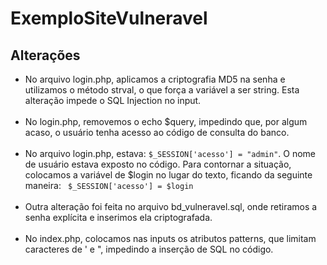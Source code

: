 # ExemploSiteVulneravel

## Alterações
<ul>
    <li>No arquivo login.php, aplicamos a criptografia MD5 na senha e utilizamos o método strval, o que força a variável a ser string. Esta alteração impede o SQL Injection no input.</li>
    <br>
    <li>No login.php, removemos o echo $query, impedindo que, por algum acaso, o usuário tenha acesso ao código de consulta do banco.</li>
    <br>
    <li>No arquivo login.php, estava:  <code>$_SESSION['acesso'] = "admin"</code>. O nome de usuário estava exposto no código. Para contornar a situação, colocamos a variável de $login no lugar do texto, ficando da seguinte maneira: <code> $_SESSION['acesso'] = $login</code></li>
    <br>
    <li>Outra alteração foi feita no arquivo bd_vulneravel.sql, onde retiramos a senha explícita e inserimos ela criptografada.</li>
    <br>
    <li>No index.php, colocamos nas inputs os atributos patterns, que limitam caracteres de ' e ", impedindo a inserção de SQL no código.</li>
</ul>